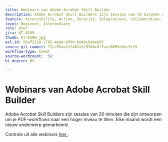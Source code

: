```yaml
---
title: Webinars van Adobe Acrobat Skill Builder
description: Adobe Acrobat Skill Builders zijn sessies van 30 minuten die zijn ontworpen om je PDF-workflows naar een hoger niveau te tillen
feature: Accessibility, Action, Security, Integrations, Collaboration, Edit PDF, Convert PDF, Share, Mobile, Skill Builder, Form
level: Beginner, Intermediate
role: User
jira: KT-8199
thumb: KT-8199.jpg
exl-id: 56ef2120-1765-4ed4-bf80-b048cbabe805
source-git-commit: 71ce59aa12f402a2c5104c6f7acc6809a9ec9c19
workflow-type: tm+mt
source-wordcount: '58'
ht-degree: 0%

---
```


# Webinars van Adobe Acrobat Skill Builder

Adobe Acrobat Skill Builders zijn sessies van 30 minuten die zijn ontworpen om je PDF-workflows naar een hoger niveau te tillen. Elke maand wordt een nieuw onderwerp gemarkeerd.

Controle uit alle webinars [ hier ](https://www.adobe.com/acrobat/business/webinars.html).
